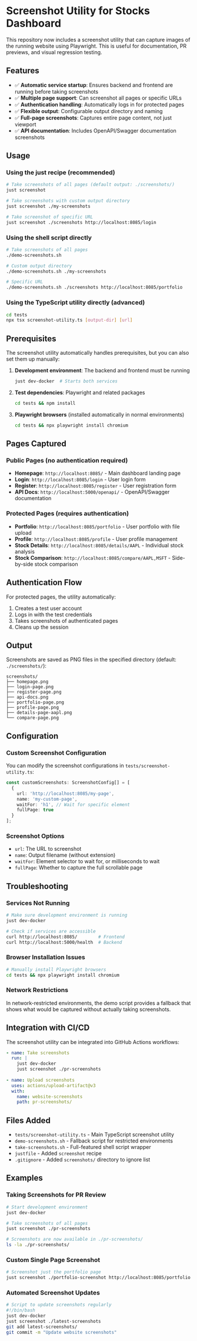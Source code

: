 # Screenshot Utility for Stocks Dashboard

This repository now includes a screenshot utility that can capture images of the running website using Playwright. This is useful for documentation, PR previews, and visual regression testing.

## Features

- ✅ **Automatic service startup**: Ensures backend and frontend are running before taking screenshots
- ✅ **Multiple page support**: Can screenshot all pages or specific URLs
- ✅ **Authentication handling**: Automatically logs in for protected pages
- ✅ **Flexible output**: Configurable output directory and naming
- ✅ **Full-page screenshots**: Captures entire page content, not just viewport
- ✅ **API documentation**: Includes OpenAPI/Swagger documentation screenshots

## Usage

### Using the just recipe (recommended)

```bash
# Take screenshots of all pages (default output: ./screenshots/)
just screenshot

# Take screenshots with custom output directory  
just screenshot ./my-screenshots

# Take screenshot of specific URL
just screenshot ./screenshots http://localhost:8085/login
```

### Using the shell script directly

```bash
# Take screenshots of all pages
./demo-screenshots.sh

# Custom output directory
./demo-screenshots.sh ./my-screenshots

# Specific URL
./demo-screenshots.sh ./screenshots http://localhost:8085/portfolio
```

### Using the TypeScript utility directly (advanced)

```bash
cd tests
npx tsx screenshot-utility.ts [output-dir] [url]
```

## Prerequisites

The screenshot utility automatically handles prerequisites, but you can also set them up manually:

1. **Development environment**: The backend and frontend must be running
   ```bash
   just dev-docker  # Starts both services
   ```

2. **Test dependencies**: Playwright and related packages
   ```bash
   cd tests && npm install
   ```

3. **Playwright browsers** (installed automatically in normal environments)
   ```bash
   cd tests && npx playwright install chromium
   ```

## Pages Captured

### Public Pages (no authentication required)
- **Homepage**: `http://localhost:8085/` - Main dashboard landing page
- **Login**: `http://localhost:8085/login` - User login form  
- **Register**: `http://localhost:8085/register` - User registration form
- **API Docs**: `http://localhost:5000/openapi/` - OpenAPI/Swagger documentation

### Protected Pages (requires authentication)
- **Portfolio**: `http://localhost:8085/portfolio` - User portfolio with file upload
- **Profile**: `http://localhost:8085/profile` - User profile management
- **Stock Details**: `http://localhost:8085/details/AAPL` - Individual stock analysis
- **Stock Comparison**: `http://localhost:8085/compare/AAPL,MSFT` - Side-by-side stock comparison

## Authentication Flow

For protected pages, the utility automatically:
1. Creates a test user account
2. Logs in with the test credentials  
3. Takes screenshots of authenticated pages
4. Cleans up the session

## Output

Screenshots are saved as PNG files in the specified directory (default: `./screenshots/`):

```
screenshots/
├── homepage.png
├── login-page.png
├── register-page.png  
├── api-docs.png
├── portfolio-page.png
├── profile-page.png
├── details-page-aapl.png
└── compare-page.png
```

## Configuration

### Custom Screenshot Configuration

You can modify the screenshot configurations in `tests/screenshot-utility.ts`:

```typescript
const customScreenshots: ScreenshotConfig[] = [
  {
    url: 'http://localhost:8085/my-page',
    name: 'my-custom-page',
    waitFor: 'h1', // Wait for specific element
    fullPage: true
  }
];
```

### Screenshot Options

- `url`: The URL to screenshot
- `name`: Output filename (without extension)  
- `waitFor`: Element selector to wait for, or milliseconds to wait
- `fullPage`: Whether to capture the full scrollable page

## Troubleshooting

### Services Not Running
```bash
# Make sure development environment is running
just dev-docker

# Check if services are accessible
curl http://localhost:8085/        # Frontend
curl http://localhost:5000/health  # Backend  
```

### Browser Installation Issues
```bash
# Manually install Playwright browsers
cd tests && npx playwright install chromium
```

### Network Restrictions
In network-restricted environments, the demo script provides a fallback that shows what would be captured without actually taking screenshots.

## Integration with CI/CD

The screenshot utility can be integrated into GitHub Actions workflows:

```yaml
- name: Take screenshots
  run: |
    just dev-docker
    just screenshot ./pr-screenshots
    
- name: Upload screenshots
  uses: actions/upload-artifact@v3
  with:
    name: website-screenshots
    path: pr-screenshots/
```

## Files Added

- `tests/screenshot-utility.ts` - Main TypeScript screenshot utility
- `demo-screenshots.sh` - Fallback script for restricted environments  
- `take-screenshots.sh` - Full-featured shell script wrapper
- `justfile` - Added `screenshot` recipe
- `.gitignore` - Added `screenshots/` directory to ignore list

## Examples

### Taking Screenshots for PR Review

```bash
# Start development environment
just dev-docker

# Take screenshots of all pages
just screenshot ./pr-screenshots

# Screenshots are now available in ./pr-screenshots/
ls -la ./pr-screenshots/
```

### Custom Single Page Screenshot

```bash
# Screenshot just the portfolio page
just screenshot ./portfolio-screenshot http://localhost:8085/portfolio
```

### Automated Screenshot Updates

```bash
# Script to update screenshots regularly
#!/bin/bash
just dev-docker
just screenshot ./latest-screenshots
git add latest-screenshots/
git commit -m "Update website screenshots"
```